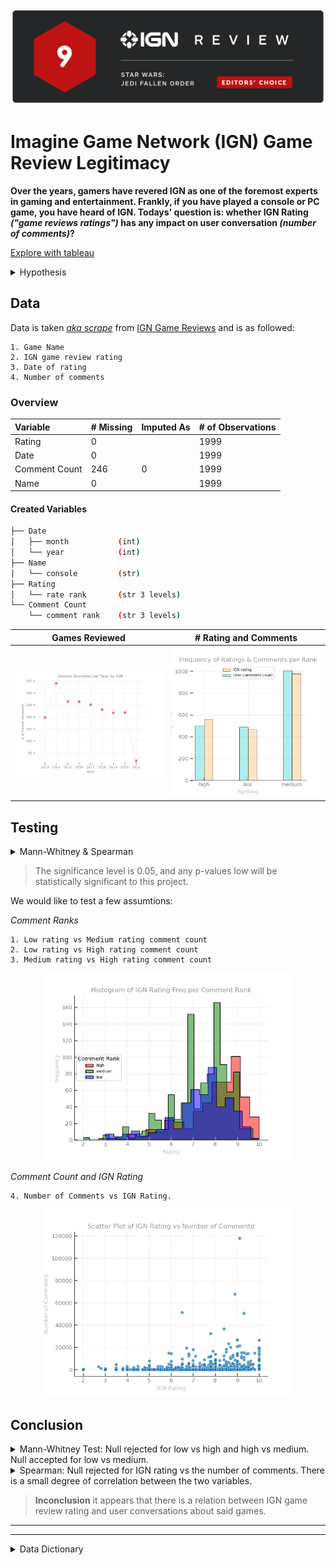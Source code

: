 <img src = "img/top.png" hight= "100"></img>

# Imagine Game Network (IGN) Game Review Legitimacy

 **Over the years, gamers have revered IGN as one of the foremost experts in gaming and entertainment. Frankly, if you have played a console or PC game, you have heard of IGN. Todays' question is: whether IGN Rating *("game reviews ratings")* has any impact on user conversation *(number of comments)*?**

[Explore with tableau](https://public.tableau.com/profile/marketne#!/vizhome/IGNGameReview/Dashboard1?publish=yes)

<details>
<summary>Hypothesis</summary>

    [H0] Higher-rated games do not have more conversations. 
    [H1] Higher-rated games have more conversations. 

</details>

## Data

Data is taken [*aka scrape*](src/webscrapper.py) from [IGN Game Reviews](https://www.ign.com/reviews/games) and is as followed:

    1. Game Name 
    2. IGN game review rating
    3. Date of rating
    4. Number of comments 

### Overview 

|Variable|# Missing|Imputed As|# of Observations |
|:--------|:----------|:-------|:-------------|
|Rating|0||1999|
|Date|0||1999|
|Comment Count|246|0|1999|
|Name|0||1999|


#### Created Variables

```bash
├── Date
│   ├── month           (int)
│   └── year            (int)
├── Name
│   └── console         (str)
├── Rating
│   └── rate rank       (str 3 levels)
└── Comment Count
    └── comment rank    (str 3 levels)
```

<p style= "color: grey"> 

Games Reviewed|# Rating and Comments
:-:|:-:
<img src = "img/game_reviewed.png" width = "400"></img>|<img src = "img/nrating_and_ncomment.png" width = "400"></img>

</p>

## Testing

<details>

<summary>Mann-Whitney & Spearman</summary>

---
>Mann-Whitney U Test compares two independent groups when the dependent variable is either ordinal or continuous but not normally distributed.

    Assumptions: 
        1. The dependent variable is ordinal or continuous.
        2. The Independent variable is two categorically independent groups.
        3. Observations are independent.
        4. Dataset is not normally distributed.
---
> The Spearman rank-order correlation coefficient is a nonparametric measure of the monotonicity of the relationship between two datasets. Unlike the Pearson correlation, the Spearman correlation does not assume that both datasets are normally distributed.

    Correlation Levels:
        Perfect :   near ± 1
        Strong  :   between ± 0.50 and ± 1
        Medium  :   between ± 0.30 and ± 0.49
        Small   :   below + .29
        None    :   value is zero

---
```python
# In python 
import scipy.stats as stats

stats.mannwhitneyu(x, y)    # Mann Whitney
stats.spearmanr(x, y)       # Spearman 
```
---
</details>

> The significance level is 0.05, and any p-values low will be statistically significant to this project.

We would like to test a few assumtions:

*Comment Ranks*

    1. Low rating vs Medium rating comment count
    2. Low rating vs High rating comment count
    3. Medium rating vs High rating comment count

<p align="center"><img src = "img/comment_rank_ignrating.png" width = "400"></p>

*Comment Count and IGN Rating*

    4. Number of Comments vs IGN Rating. 

<p align="center"><img src = "img/scatter_commentvsrating.png" width = "400"></p>


## Conclusion

<details>

<summary>Mann-Whitney Test: Null rejected for low vs high and high vs medium. Null accepted for low vs medium. </summary>

||low vs high| low vs medium| medium vs high|
|-|-----------|--------------|---------------|
|**Comment Ranks**|0.00|<font color = 'red'>0.23</font>|0.00|

</details>

<details>

<summary>Spearman: Null rejected for IGN rating vs the number of comments. There is a small degree of correlation between the two variables.</summary>

||pvalue|cor-coef|
|-|--------------|---------------|
|**Comment Counts vs Rating**|0.00|<font color = 'orange'>0.19</font>|

</details>

>**Inconclusion** it appears that there is a relation between IGN game review rating and user conversations about said games.

---

---

<details>

<summary> Data Dictionary</summary>

|Variable|Data Type|Defined As|
|:--------|:----------|:-------|
|Rating|float|IGN Reviewer Rating|
|Date|date|date formate(year-month-day)|
|Comment Count|int|Number of comments on review|
|Name|string|Game name|
|Month|int|Month in numeric|
|Year|int|Year in numeric|
|Console|string|Console game was reviewed on|
|Rate Rank|string|low (> 6.8), medium (6.8 - 8.5), high (< 8.5)|
|Comment Rank|string|low (> 36), medium (36 - 670), high (< 670)|

</details>
